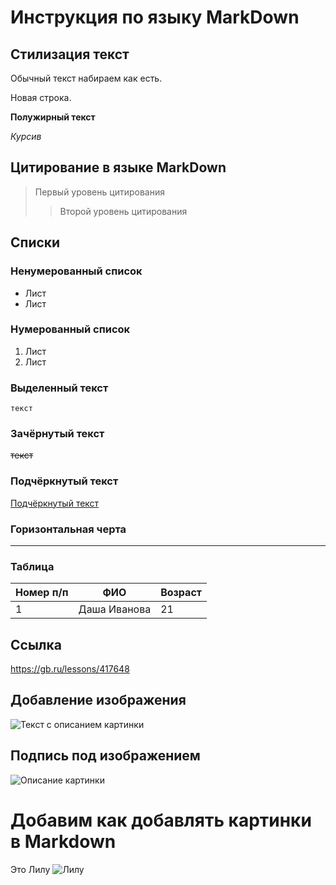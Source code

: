 # Инструкция по языку MarkDown

## Стилизация текст
Обычный текст набираем как есть.

Новая строка.

**Полужирный текст**

*Курсив*

## Цитирование в языке MarkDown
> Первый уровень цитирования
>> Второй уровень цитирования

## Списки
### Ненумерованный список
* Лист
* Лист

### Нумерованный список
1. Лист
2. Лист

### Выделенный текст
` текст ` 

### Зачёрнутый текст
~~текст~~

### Подчёркнутый текст
<u>Подчёркнутый текст</u>


### Горизонтальная черта
---------

### Таблица
Номер п/п | ФИО          | Возраст|
|---------| -------------| -------|
| 1       | Даша Иванова |   21   |


## Ссылка
<https://gb.ru/lessons/417648> 

## Добавление изображения
![Текст с описанием картинки](https://picsum.photos/800/600)

## Подпись под изображением
![Описание картинки](/images/picture.jpg "Подпись под изображением")

# Добавим как добавлять картинки в Markdown
Это Лилу
![Лилу](Лилу.jpeg)